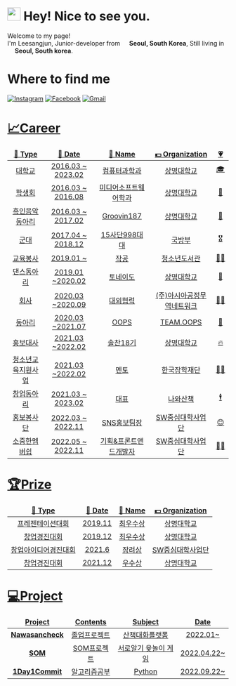 <h1><img src="https://emojis.slackmojis.com/emojis/images/1531849430/4246/blob-sunglasses.gif?1531849430" width="30"/> Hey! Nice to see you.</h1>

<!---->

<p>Welcome to my page! </br> I'm Leesangjun, Junior-developer from <img src="https://cdn-icons-png.flaticon.com/512/197/197582.png" width="13"/> <b>Seoul, South Korea</b>, Still living in <img src="https://cdn-icons-png.flaticon.com/512/197/197582.png" width="13"/> <b>Seoul, South korea</b>. </p>

<!---->

<h1>Where to find me</h1>

<p><a href="https://www.instagram.com/say_zzun" target="_blank"><img alt="Instagram" src="https://camo.githubusercontent.com/a134d2aecbcbff28ac485cd697bc5fa7f26726cfc6f70142be437453879961a0/68747470733a2f2f696d672e736869656c64732e696f2f62616467652f496e7374616772616d2d4534343035463f7374796c653d726f756e642d737175617265266c6f676f3d496e7374616772616d266c6f676f436f6c6f723d7768697465266c696e6b3d68747470733a2f2f7777772e696e7374616772616d2e636f6d2f6879756e6d696e5f303331372f" /></a>
<a href="https://www.facebook.com/profile.php?id=100010646499300" target="_blank"><img alt="Facebook" src="https://camo.githubusercontent.com/14849c8b058b96f8d7f32e9981da212656476dd3c8e4bcb5e9c5104aa52a71e0/68747470733a2f2f696d672e736869656c64732e696f2f62616467652f46616365626f6f6b2d3138373746323f7374796c653d726f756e642d737175617265266c6f676f3d46616365626f6f6b266c6f676f436f6c6f723d7768697465266c696e6b3d68747470733a2f2f7777772e66616365626f6f6b2e636f6d2f70726f66696c652e7068703f69643d313030303331363439303332353339" /></a>
<a href="https://mail.google.com/mail/u/0/?fs=1&to=sangjun9709@gmail.com&tf=cm" target="_blank"><img alt="Gmail" src="https://camo.githubusercontent.com/efd394fdca6d1d60f1df7ad744e1d83e70ba0ef079a4fce3fe2e724b8b61b4f6/68747470733a2f2f696d672e736869656c64732e696f2f62616467652f476d61696c2d4541343333353f7374796c653d726f756e642d737175617265266c6f676f3d476d61696c266c6f676f436f6c6f723d7768697465266c696e6b3d68747470733a2f2f6d61696c2e676f6f676c652e636f6d2f6d61696c2f3f766965773d636d2666733d3126746f3d63686f69686d3939303340676d61696c2e636f6d" />
</p>

<!---->

<h1>📈Career</h1>
<table>
  <thead align="center">
    <tr border: none;>
      <td><b>🎁 Type</b></td>
      <td><b>📅 Date</b></td>
      <td><b>📛 Name</b></td>
      <td><b>💵 Organization</b></td>
      <td><b>💗</b></td>
    </tr>
  </thead>
  <tbody align="center">
    <tr>
      <td>대학교</td>
      <td>2016.03 ~ 2023.02</td>
      <td>컴퓨터과학과</td>
      <td>상명대학교</td>
      <td>🎓</td>
    </tr>
    <tr>
      <td>학생회</td>
      <td>2016.03 ~ 2016.08</td>
      <td>미디어소프트웨어학과</td>
      <td>상명대학교</td>
      <td>🏫</td>
    </tr>
    <tr>
      <td>흑인음악동아리</td>
      <td>2016.03 ~ 2017.02</td>
      <td>Groovin187</td>
      <td>상명대학교</td>
      <td>🎵</td>
    </tr>
    <tr>
      <td>군대</td>
      <td>2017.04 ~ 2018.12</td>
      <td>15사단998대대</td>
      <td>국방부</td>
      <td>🎖️</td>
    </tr>
    <tr>
      <td>교육봉사</td>
      <td>2019.01 ~ </td>
      <td>작공</td>
      <td>청소년도서관</td>
      <td>👨‍🏫</td>
    </tr>
    <tr>
      <td>댄스동아리</td>
      <td>2019.01 ~2020.02 </td>
      <td>토네이도</td>
      <td>상명대학교</td>
      <td>🕺</td>
    </tr>
    <tr>
      <td>회사</td>
      <td>2020.03 ~2020.09 </td>
      <td>대외협력</td>
      <td>(주)아시아공정무역네트워크</td>
      <td>🧑‍💼</td>
    </tr>
    <tr>
      <td>동아리</td>
      <td>2020.03 ~2021.07</td>
      <td>OOPS</td>
      <td>TEAM.OOPS</td>
      <td>🎉</td>
    </tr>
    <tr>
      <td>홍보대사</td>
      <td>2021.03 ~2022.02</td>
      <td>솔찬18기</td>
      <td>상명대학교</td>
      <td>🔥</td>
    </tr>
    <tr>
      <td>청소년교육지원사업</td>
      <td>2021.03 ~2022.02</td>
      <td>멘토</td>
      <td>한국장학재단</td>
      <td>👨‍🏫</td>
    </tr>
    <tr>
      <td>창업동아리</td>
      <td>2021.03 ~ 2023.02</td>
      <td>대표</td>
      <td>나와산책</td>
      <td>🕴</td>
    </tr>
    <tr>
      <td>홍보봉사단</td>
      <td>2022.03 ~ 2022.11</td>
      <td>SNS홍보팀장</td>
      <td>SW중심대학사업단</td>
      <td>😊</td>
    </tr>
    <tr>
      <td>소중한멤버쉽</td>
      <td>2022.05 ~ 2022.11</td>
      <td>기획&프론트앤드개발자</td>
      <td>SW중심대학사업단</td>
      <td>👨‍💻</td>
    </tr>    
  </tbody>
</table>



<!---->

<h1>🏆Prize</h1>
<table>
  <thead align="center">
    <tr border: none;>
      <td><b>🎁 Type</b></td>
      <td><b>📅 Date</b></td>
      <td><b>📛 Name</b></td>
      <td><b>💵 Organization</b></td>
    </tr>
  </thead>
  <tbody align="center">
    <tr>
      <td>프레젠테이션대회</td>
      <td>2019.11</td>
      <td>최우수상</td>
      <td>상명대학교</td>
    </tr>
    <tr>
      <td>창업경진대회</td>
      <td>2019.12</td>
      <td>최우수상</td>
      <td>상명대학교</td>
    </tr>
    <tr>
      <td>창업아이디어경진대회</td>
      <td>2021.6</td>
      <td>장려상</td>
      <td>SW중심대학사업단</td>
    </tr>
    <tr>
      <td>창업경진대회</td>
      <td>2021.12</td>
      <td>우수상</td>
      <td>상명대학교</td>
    </tr>
  </tbody>
</table>


<h1>💻Project</h1>
<table>
  <thead align="center">
    <tr border: none;>
      <td><b>Project</b></td>
      <td><b>Contents</b></td>
      <td><b>Subject</b></td>
      <td><b>Date</b></td>
    </tr>
  </thead>
  <tbody align="center">
    <tr>
      <td><a href="https://github.com/nawasancheck"><b>Nawasancheck</b></a></td>
      <td>졸업프로젝트</td>
      <td>산책대화플랫폼</td>
      <td>2022.01~ </td>
    </tr>
    <tr>
      <td><a href="https://github.com/SOM-FE"><b>SOM</b></a></td>
      <td>SOM프로젝트</td>
      <td>서로알기 윷놀이 게임</td>
      <td>2022.04.22~</td>
    </tr>
    <tr>
      <td><a href="https://github.com/hubls/1Day1Commit"><b>1Day1Commit</b></a></td>
      <td>알고리즘공부</td>
      <td>Python</td>
      <td>2022.09.22~</td>
    </tr>
  </tbody>
</table>




<!--
**hubls/hubls** is a ✨ _special_ ✨ repository because its `README.md` (this file) appears on your GitHub profile.

Here are some ideas to get you started:

- 🔭 I’m currently working on ...
- 🌱 I’m currently learning ...
- 👯 I’m looking to collaborate on ...
- 🤔 I’m looking for help with ...
- 💬 Ask me about ...
- 📫 How to reach me: ...
- 😄 Pronouns: ...
- ⚡ Fun fact: ...
-->

